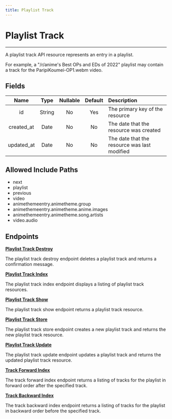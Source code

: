 ```yaml
---
title: Playlist Track
---
```


# Playlist Track

---

A playlist track API resource represents an entry in a playlist.

For example, a "/r/anime's Best OPs and EDs of 2022" playlist may contain a track for the ParipiKoumei-OP1.webm video.

## Fields

|    Name    |  Type   | Nullable | Default | Description                                  |
| :--------: | :-----: | :------: | :-----: | :------------------------------------------- |
| id         | String  | No       | Yes     | The primary key of the resource              |
| created_at | Date    | No       | No      | The date that the resource was created       |
| updated_at | Date    | No       | No      | The date that the resource was last modified |

## Allowed Include Paths

* next
* playlist
* previous
* video
* animethemeentry.animetheme.group
* animethemeentry.animetheme.anime.images
* animethemeentry.animetheme.song.artists
* video.audio

## Endpoints

**[Playlist Track Destroy](/list/playlist/track/destroy/)**

The playlist track destroy endpoint deletes a playlist track and returns a confirmation message.

**[Playlist Track Index](/list/playlist/track/index/)**

The playlist track index endpoint displays a listing of playlist track resources.

**[Playlist Track Show](/list/playlist/track/show/)**

The playlist track show endpoint returns a playlist track resource.

**[Playlist Track Store](/list/playlist/track/store/)**

The playlist track store endpoint creates a new playlist track and returns the new playlist track resource.

**[Playlist Track Update](/list/playlist/track/update/)**

The playlist track update endpoint updates a playlist track and returns the updated playlist track resource.

**[Track Forward Index](/list/playlist/track/forward/)**

The track forward index endpoint returns a listing of tracks for the playlist in forward order after the specified track.

**[Track Backward Index](/list/playlist/track/backward/)**

The track backward index endpoint returns a listing of tracks for the playlist in backward order before the specified track.